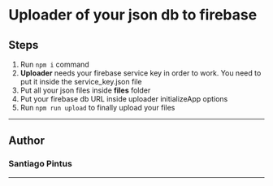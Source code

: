 # Uploader of your json db to firebase

## Steps

1. Run `npm i` command
2. **Uploader** needs your firebase service key in order to work. You need to put it inside the service_key.json file
3. Put all your json files inside **files** folder
4. Put your firebase db URL inside uploader initializeApp options
5. Run `npm run upload` to finally upload your files
---
## Author
### Santiago Pintus
---

